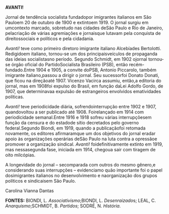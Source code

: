**AVANTI!**

Jornal de tendência socialista fundadopor imigrantes italianos em São
Pauloem 20 de outubro de 1900 e extintoem 1919. O jornal surgiu em
umcontexto marcado, sobretudo nas cidades deSão Paulo e Rio de Janeiro,
pelacriação de várias agremiações e jornaisque lutavam pela conquista de
direitossociais e políticos e pela cidadania.

*Avanti!* teve como primeiro diretoro imigrante italiano Alcebíades
Bertolotti. Redigidoem italiano, tornou-se um dos principaisveículos de
propaganda das ideias socialistasno período. Segundo Schmidt, em 1902
ojornal tornou-se órgão oficial do PartidoSocialista Brasileiro (PSB),
então recém-fundado.Entre 1904 e 1905, a convite doPSB, Antonio
Piccarolo, também imigrante italiano,passou a dirigir o jornal. Seu
sucessorfoi Donato Donati, que ficou na direçãoaté 1907. Vicenzo Vacirca
assumiu, então,a editoria do jornal, mas em 1908foi expulso do Brasil,
em função daLei Adolfo Gordo, de 1907, que determinavaa expulsão de
estrangeiros envolvidos ematividades políticas.

*Avanti!* teve periodicidade diária, sofrendointerrupção entre 1902 e
1907, quandovoltou a ser publicado até 1908. Foirelançado em 1914 com
periodicidade semanal.Entre 1916 e 1918 sofreu várias interrupçõesem
função da censura e do estadode sítio decretados pelo governo
federal.Segundo Biondi, em 1919, quando a publicaçãofoi retomada
novamente, os editores afirmaramque um dos objetivos do jornal eradar
apoio às organizações operárias deSão Paulo na luta contra a opressãoe
promover a organização sindical. *Avanti!* foidefinitivamente extinto em
1919, mas nessasegunda fase, iniciada em 1914, chegoua sair com tiragem
de oito milcópias.

A longevidade do jornal – secomparada com outros do mesmo gênero,e
considerando suas interrupções – evidenciamo quão importante foi o papel
dosimigrantes italianos no desenvolvimento e naorganização dos grupos
políticos e sindicaisem São Paulo.

Carolina Vianna Dantas

**FONTES:** BIONDI, L. *Associativismo*;BIONDI, L. *Desenraizado*s;
LEAL, C. *Anarquismo*;SCHMIDT, B. *Partidos*; SODRÉ, N. *História.*

